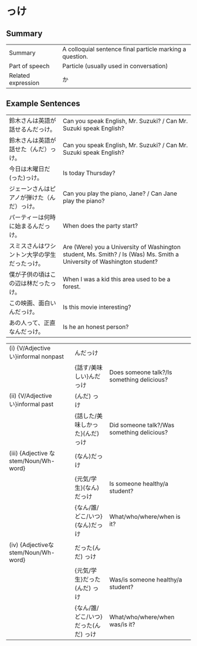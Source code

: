 # っけ

## Summary

<table><tr>   <td>Summary</td>   <td>A colloquial sentence final particle marking a question.</td></tr><tr>   <td>Part of speech</td>   <td>Particle (usually used in conversation)</td></tr><tr>   <td>Related expression</td>   <td>か</td></tr></table>

## Example Sentences

<table><tr>   <td>鈴木さんは英語が話せるんだっけ。</td>   <td>Can you speak English, Mr. Suzuki? / Can Mr. Suzuki speak English?</td></tr><tr>   <td>鈴木さんは英語が話せた（んだ）っけ。</td>   <td>Can you speak English, Mr. Suzuki? / Can Mr. Suzuki speak English?</td></tr><tr>   <td>今日は木曜日だ(った)っけ。</td>   <td>Is today Thursday?</td></tr><tr>   <td>ジェーンさんはピアノが弾けた（んだ）っけ。</td>   <td>Can you play the piano, Jane? / Can Jane play the piano?</td></tr><tr>   <td>パーティーは何時に始まるんだっけ。</td>   <td>When does the party start?</td></tr><tr>   <td>スミスさんはワシントン大学の学生だったっけ。</td>   <td>Are (Were) you a University of Washington student, Ms. Smith? / Is (Was) Ms. Smith a University of Washington student?</td></tr><tr>   <td>僕が子供の頃はこの辺は林だったっけ。</td>   <td>When I was a kid this area used to be a forest.</td></tr><tr>   <td>この映画、面白いんだっけ。</td>   <td>Is this movie interesting?</td></tr><tr>   <td>あの人って、正直なんだっけ。</td>   <td>Is he an honest person?</td></tr></table>

<table class="table"><tbody><tr class="tr head"><td class="td"><span class="numbers">(i)</span> <span class="bold">{V/Adjective い}informal  nonpast</span></td><td class="td"><span>んだ</span><span class="concept">っけ</span></td><td class="td"></td></tr><tr class="tr"><td class="td"></td><td class="td"><span>{話す/美味しい}んだ</span><span class="concept">っけ</span></td><td class="td"><span>Does someone talk?/Is something delicious?</span></td></tr><tr class="tr head"><td class="td"><span class="numbers">(ii)</span> <span class="bold">{V/Adjective い}informal past</span></td><td class="td"><span>(んだ)</span> <span class="concept">っけ</span></td><td class="td"></td></tr><tr class="tr"><td class="td"></td><td class="td"><span>{話した/美味しかった}(んだ)</span> <span class="concept">っけ</span></td><td class="td"><span>Did someone talk?/Was something delicious?</span></td></tr><tr class="tr head"><td class="td"><span class="numbers">(iii)</span> <span class="bold">{Adjective なstem/Noun/Wh-word}</span></td><td class="td"><span>(なん)だ</span><span class="concept">っけ</span></td><td class="td"></td></tr><tr class="tr"><td class="td"></td><td class="td"><span>{元気/学生}(なん)だ</span><span class="concept">っけ</span></td><td class="td"><span>Is someone healthy/a student?</span></td></tr><tr class="tr"><td class="td"></td><td class="td"><span>{なん/誰/どこ/いつ}(なん)だ</span><span class="concept">っけ</span></td><td class="td"><span>What/who/where/when is it?</span></td></tr><tr class="tr head"><td class="td"><span class="numbers">(iv)</span> <span class="bold">{Adjectiveなstem/Noun/Wh-word}</span></td><td class="td"><span>だった(んだ)</span> <span class="concept">っけ</span></td><td class="td"></td></tr><tr class="tr"><td class="td"></td><td class="td"><span>{元気/学生}だった(んだ)</span> <span class="concept">っけ</span></td><td class="td"><span>Was/is someone healthy/a student?</span></td></tr><tr class="tr"><td class="td"></td><td class="td"><span>{なん/誰/どこ/いつ}だった(んだ)</span> <span class="concept">っけ</span></td><td class="td"><span>What/who/where/when was/is it?</span></td></tr></tbody></table>

